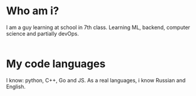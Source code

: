 # Who am i?
I am a guy learning at school in 7th class. Learning ML, backend, computer science and partially devOps.<br>
<br>

# My code languages
I know: python, C++, Go and JS. 
As a real languages, i know Russian and English.

